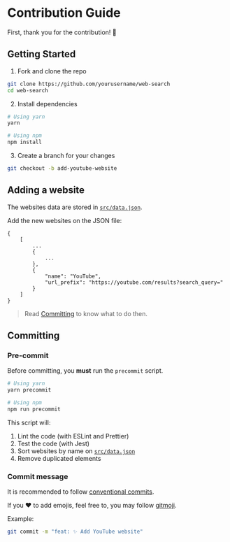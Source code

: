 # Contribution Guide

First, thank you for the contribution! :tada:

## Getting Started

1. Fork and clone the repo
```sh
git clone https://github.com/yourusername/web-search
cd web-search
```

2. Install dependencies
```sh
# Using yarn
yarn

# Using npm
npm install
```

3. Create a branch for your changes
```sh
git checkout -b add-youtube-website
```

## Adding a website

The websites data are stored in [`src/data.json`](src/data.json).

Add the new websites on the JSON file:

```json5
{
    [
        ...
        {
            ...
        },
        {
            "name": "YouTube",
            "url_prefix": "https://youtube.com/results?search_query="
        }
    ]
}
```

> Read [Committing](#committing) to know what to do then.

## Committing

### Pre-commit

Before committing, you **must** run the `precommit` script.

```sh
# Using yarn
yarn precommit

# Using npm
npm run precommit
```

This script will:

1. Lint the code (with ESLint and Prettier)
2. Test the code (with Jest)
3. Sort websites by name on [`src/data.json`](src/data.json)
4. Remove duplicated elements

### Commit message

It is recommended to follow [conventional commits](https://conventionalcommits.org).

If you ❤️ to add emojis, feel free to, you may follow [gitmoji](https://gitmoji.dev).

Example:
```sh
git commit -m "feat: ✨ Add YouTube website"
```
